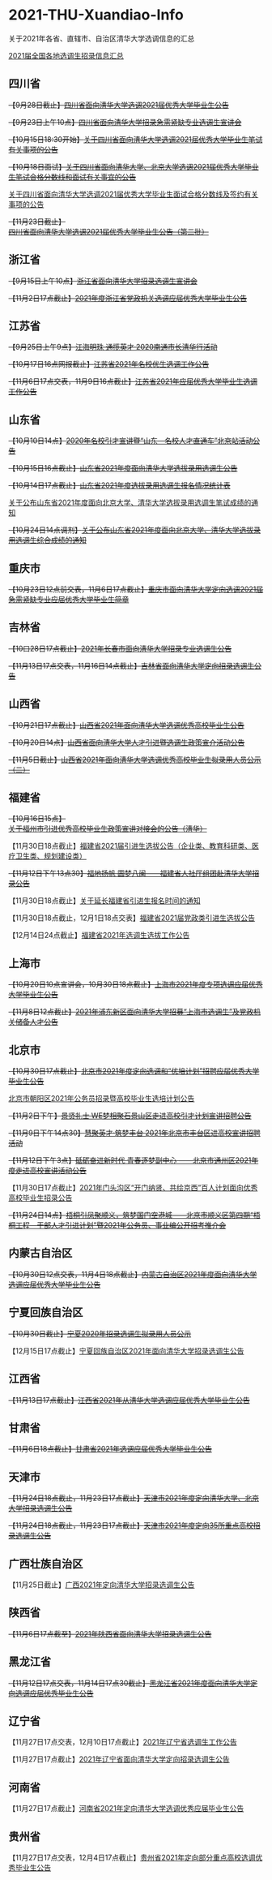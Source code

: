 # 2021-THU-Xuandiao-Info
关于2021年各省、直辖市、自治区清华大学选调信息的汇总

[2021届全国各地选调生招录信息汇总](http://career.cic.tsinghua.edu.cn/xsglxt/f/jyxt/anony/showZwxx?zpxxid=205396836)

## 四川省
~~【9月28日截止】[四川省面向清华大学选调2021届优秀大学毕业生公告](http://career.cic.tsinghua.edu.cn/xsglxt/f/jyxt/anony/showZwxx?zpxxid=200775230)~~

~~【9月23日上午10点】[四川省面向清华大学招录急需紧缺专业选调生宣讲会](https://mp.weixin.qq.com/s?__biz=MzUyMjc4NjA4Nw==&mid=2247502989&idx=1&sn=bcc10544deb0fe2a81c26816f5ebbc4b&chksm=f9c408c5ceb381d3e95bcc5b1930bf6558b9ba451a939d0f96d35f34a30b232a2354af8db2c3&scene=126&sessionid=1600689389&key=63a44cb9590dbb5c7a408822c1f74a0780e3e57bb042a99a46686ec13e9f26e3845f8a7cb9dd3bdec7f516d42b1832de1c0cb23bb968b901be5e791287afb33c8054438399c9097c055b9e41e8033bd33f5a886f9b32adbdc2ea45677c9b9018de63d08e978d9daf2df0cff64b14e4bcc6e4e49d4df08c039ace2c6734a789f2&ascene=1&uin=MTg4NzI4ODg4MQ%3D%3D&devicetype=Windows+10+x64&version=62090538&lang=zh_CN&exportkey=AWETm%2FZN2hJv0NT%2BuAWlw9Q%3D&pass_ticket=5HzI1xWo%2Ffg18hs4BPJIo6sH%2FmAR5rXLg1YqQvhJajvL%2BLk4pwP1MR82AkU6LvgR&wx_header=0)~~

~~【10月15日18:30开始】[关于四川省面向清华大学选调2021届优秀大学毕业生笔试有关事项的公告](http://career.cic.tsinghua.edu.cn/xsglxt/f/jyxt/anony/showZwxx?zpxxid=208713251)~~

~~【10月18日面试】[关于四川省面向清华大学、北京大学选调2021届优秀大学毕业生笔试合格分数线和面试有关事宜的公告](http://career.cic.tsinghua.edu.cn/xsglxt/f/jyxt/anony/showZwxx?zpxxid=211035170)~~

[关于四川省面向清华大学选调2021届优秀大学毕业生面试合格分数线及签约有关事项的公告](http://career.cic.tsinghua.edu.cn/xsglxt/f/jyxt/anony/showZwxx?zpxxid=212460953)

~~【11月23日截止】[四川省面向清华大学选调2021届优秀大学毕业生公告（第二批）](http://career.cic.tsinghua.edu.cn/xsglxt/f/jyxt/anony/showZwxx?zpxxid=219710605)~~

## 浙江省
~~【9月15日上午10点】[浙江省面向清华大学招录选调生宣讲会](http://career.cic.tsinghua.edu.cn/xsglxt/f/jyxt/anony/showZwxx?zpxxid=200736287)~~

~~【11月2日17点截止】[2021年度浙江省党政机关选调应届优秀大学毕业生公告](http://career.cic.tsinghua.edu.cn/xsglxt/f/jyxt/anony/showZwxx?zpxxid=205396829)~~

## 江苏省
~~【9月25日上午9点】[江海明珠 通揽英才 2020南通市长清华行活动](http://career.cic.tsinghua.edu.cn/xsglxt/f/jyxt/anony/showZwxx?zpxxid=203158228)~~

~~【10月17日16点网报截止】[江苏省2021年名校优生选调工作公告](http://career.cic.tsinghua.edu.cn/xsglxt/f/jyxt/anony/showZwxx?zpxxid=204305002)~~

~~【11月6日17点交表，11月9日16点截止】[江苏省2021年应届优秀大学毕业生选调工作公告](http://career.cic.tsinghua.edu.cn/xsglxt/f/jyxt/anony/showZwxx?zpxxid=215213035)~~

## 山东省
~~【10月10日14点】[2020年名校引才宣讲暨“山东—名校人才直通车”北京站活动公告](http://career.cic.tsinghua.edu.cn/xsglxt/f/jyxt/anony/showZwxx?zpxxid=205396827)~~

~~【10月15日16点截止】[山东省2021年度面向清华大学选拔录用选调生公告](http://career.cic.tsinghua.edu.cn/xsglxt/f/jyxt/anony/showZwxx?zpxxid=206673240)~~

~~【10月14日17点截止】[山东省2021年度选拔录用选调生报名情况统计表](http://career.cic.tsinghua.edu.cn/xsglxt/f/jyxt/anony/showZwxx?zpxxid=208453664)~~

[关于公布山东省2021年度面向北京大学、清华大学选拔录用选调生笔试成绩的通知](http://career.cic.tsinghua.edu.cn/xsglxt/f/jyxt/anony/showZwxx?zpxxid=212070016)

~~【10月24日14点调剂】[关于公布山东省2021年度面向北京大学、清华大学选拔录用选调生综合成绩的通知](http://career.cic.tsinghua.edu.cn/xsglxt/f/jyxt/anony/showZwxx?zpxxid=213860505)~~

## 重庆市
~~【10月23日12点前交表，11月6日17点截止】[重庆市面向清华大学定向选调2021届急需紧缺专业应届优秀大学毕业生简章](http://career.cic.tsinghua.edu.cn/xsglxt/f/jyxt/anony/showZwxx?zpxxid=208713253)~~

## 吉林省
~~【10曰28日17点截止】[2021年长春市面向清华大学招录专业选调生公告](http://career.cic.tsinghua.edu.cn/xsglxt/f/jyxt/anony/showZwxx?zpxxid=209382129)~~

~~【11月13日17点交表，11月16日14点截止】[吉林省面向清华大学定向招录选调生公告](http://career.cic.tsinghua.edu.cn/xsglxt/f/jyxt/anony/showZwxx?zpxxid=219710606)~~

## 山西省
~~【10月21日17点截止】[山西省2021年面向清华大学选调优秀高校毕业生公告](http://career.cic.tsinghua.edu.cn/xsglxt/f/jyxt/anony/showZwxx?zpxxid=209885915)~~

~~【10月20日14点】[山西省面向清华大学人才引进暨选调生政策宣介活动公告](http://career.cic.tsinghua.edu.cn/xsglxt/f/jyxt/anony/showZwxx?zpxxid=211035171)~~

~~【11月5日截止】[山西省2021年面向清华大学选调优秀高校毕业生拟录用人员公示（二）](http://career.cic.tsinghua.edu.cn/xsglxt/f/jyxt/anony/showZwxx?zpxxid=215209865)~~

## 福建省
~~【10月16日15点】[关于福州市引进优秀高校毕业生政策宣讲对接会的公告（清华）](http://career.cic.tsinghua.edu.cn/xsglxt/f/jyxt/anony/showZwxx?zpxxid=209885919)~~

【11月30日18点截止】[福建省2021届引进生选拔公告（企业类、教育科研类、医疗卫生类、规划建设类）](http://career.cic.tsinghua.edu.cn/xsglxt/f/jyxt/anony/showZwxx?zpxxid=215126365)

~~【11月12日下午13点30】[福地扬帆 圆梦八闽——福建省人社厅组团赴清华大学招录公告](http://career.cic.tsinghua.edu.cn/xsglxt/f/jyxt/anony/showZwxx?zpxxid=219440066)~~

【11月30日18点截止】[关于延长福建省引进生报名时间的通知](http://career.cic.tsinghua.edu.cn/xsglxt/f/jyxt/anony/showZwxx?zpxxid=221644905)

【11月30日18点截止，12月1日18点交表】[福建省2021届党政类引进生选拔公告](http://career.cic.tsinghua.edu.cn/xsglxt/f/jyxt/anony/showZwxx?zpxxid=221644903)

【12月14日24点截止】[福建省2021年选调生选拔工作公告](http://career.cic.tsinghua.edu.cn/xsglxt/f/jyxt/anony/showZwxx?zpxxid=222188418)

## 上海市
~~【10月20日10点宣讲会，10月30日18点截止】[上海市2021年度专项选调应届优秀大学毕业生公告](http://career.cic.tsinghua.edu.cn/xsglxt/f/jyxt/anony/showZwxx?zpxxid=210306084)~~

~~【11月8日12点截止】[2021年浦东新区面向清华大学招募“上海市选调生”及党政机关储备人才公告](http://career.cic.tsinghua.edu.cn/xsglxt/f/jyxt/anony/showZwxx?zpxxid=214358153)~~

## 北京市
~~【10月30日17点截止】[北京市2021年度定向选调和“优培计划”招聘应届优秀大学毕业生公告](http://career.cic.tsinghua.edu.cn/xsglxt/f/jyxt/anony/showZwxx?zpxxid=211035174)~~

[北京市朝阳区2021年公务员招录暨高校毕业生选培计划公告](http://career.cic.tsinghua.edu.cn/xsglxt/f/jyxt/anony/showZwxx?zpxxid=213860521)

~~【11月2日下午】[景贤礼士 WE梦相聚石景山区走进高校引才计划宣讲招聘公告](http://career.cic.tsinghua.edu.cn/xsglxt/f/jyxt/anony/showZwxx?zpxxid=214839722)~~

~~【11月9日下午14点30】[慧聚英才·筑梦丰台 2021年北京市丰台区进高校宣讲招聘活动](http://career.cic.tsinghua.edu.cn/xsglxt/f/jyxt/anony/showZwxx?zpxxid=219440093)~~

~~【11月12日下午3点】[砥砺奋进新时代 青春逐梦副中心 ——北京市通州区2021年度走进高校宣讲活动公告](http://career.cic.tsinghua.edu.cn/xsglxt/f/jyxt/anony/showZwxx?zpxxid=219710630)~~

【11月30日17点截止】[2021年门头沟区“开门纳贤、共绘京西”百人计划面向优秀高校毕业生招录公告](http://career.cic.tsinghua.edu.cn/xsglxt/f/jyxt/anony/showZwxx?zpxxid=221442653)

~~【11月24日14点】[梧桐引凤聚顺义，筑梦国门空港城——北京市顺义区第四期“梧桐工程—干部人才引进计划”暨2021年公务员、事业编公开招考推介会](http://career.cic.tsinghua.edu.cn/xsglxt/f/jyxt/anony/showZwxx?zpxxid=221720049)~~

## 内蒙古自治区
~~【10月30日12点交表，11月4日18点截止】[内蒙古自治区2021年度面向清华大学选调应届优秀大学毕业生公告](http://career.cic.tsinghua.edu.cn/xsglxt/f/jyxt/anony/showZwxx?zpxxid=213860506)~~

## 宁夏回族自治区
~~【10月30日截止】[宁夏2020年招录选调生拟录用人员公示](http://career.cic.tsinghua.edu.cn/xsglxt/f/jyxt/anony/showZwxx?zpxxid=213860508)~~

【12月15日17点截止】[宁夏回族自治区2021年面向清华大学招录选调生公告](http://career.cic.tsinghua.edu.cn/xsglxt/f/jyxt/anony/showZwxx?zpxxid=222188419)

## 江西省
~~【11月13日17点截止】[江西省2021年从清华大学选调应届优秀大学毕业生公告](http://career.cic.tsinghua.edu.cn/xsglxt/f/jyxt/anony/showZwxx?zpxxid=214358163)~~

## 甘肃省
~~【11月6日18点截止】[甘肃省2021年选调应届优秀大学毕业生公告](http://career.cic.tsinghua.edu.cn/xsglxt/f/jyxt/anony/showZwxx?zpxxid=214794252)~~

## 天津市
~~【11月24日18点截止，11月23日17点截止】[天津市2021年度定向清华大学、北京大学招录选调生公告](http://career.cic.tsinghua.edu.cn/xsglxt/f/jyxt/anony/showZwxx?zpxxid=214839723)~~

~~【11月24日18点截止，11月23日17点截止】[天津市2021年度定向35所重点高校招录选调生公告](http://career.cic.tsinghua.edu.cn/xsglxt/f/jyxt/anony/showZwxx?zpxxid=214839724)~~

## 广西壮族自治区
【11月25日截止】[广西2021年定向清华大学招录选调生公告](http://career.cic.tsinghua.edu.cn/xsglxt/f/jyxt/anony/showZwxx?zpxxid=215209863)

## 陕西省
~~【11月6日17点截至】[2021年陕西省面向清华大学招录选调生公告](http://career.cic.tsinghua.edu.cn/xsglxt/f/jyxt/anony/showZwxx?zpxxid=215390376)~~

## 黑龙江省
~~【11月12日17点交表，11月14日17点30截止】[黑龙江省2021年度面向清华大学定向选调应届优秀毕业生公告](http://career.cic.tsinghua.edu.cn/xsglxt/f/jyxt/anony/showZwxx?zpxxid=215213034)~~

## 辽宁省
【11月27日17点交表，12月10日17点截止】[2021年辽宁省选调生工作公告](http://career.cic.tsinghua.edu.cn/xsglxt/f/jyxt/anony/showZwxx?zpxxid=219044413)

【11月27日17点截止】[2021年辽宁省面向清华大学定向招录选调生公告](http://career.cic.tsinghua.edu.cn/xsglxt/f/jyxt/anony/showZwxx?zpxxid=222212863)

## 河南省
【11月27日17点截止】[河南省2021年定向清华大学选调优秀应届毕业生公告](http://career.cic.tsinghua.edu.cn/xsglxt/f/jyxt/anony/showZwxx?zpxxid=219710627)

## 贵州省
【11月27日17点交表，12月4日17点截止】[贵州省2021年定向部分重点高校选调优秀毕业生公告](http://career.cic.tsinghua.edu.cn/xsglxt/f/jyxt/anony/showZwxx?zpxxid=221644947)
